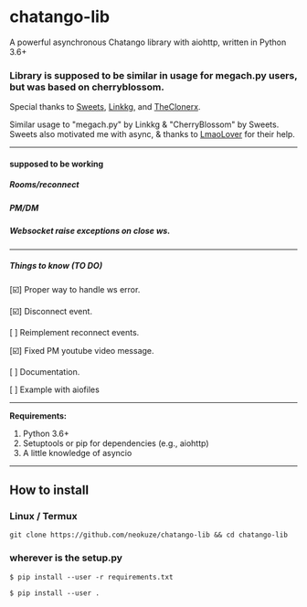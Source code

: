 # chatango-lib

A powerful asynchronous Chatango library with aiohttp, written in Python 3.6+

### Library is supposed to be similar in usage for megach.py users, but was based on cherryblossom.

Special thanks to [Sweets](https://github.com/sweets/), [Linkkg](https://github.com/linkkg/megach.py), and [TheClonerx](https://github.com/theclonerx).

Similar usage to "megach.py" by Linkkg & "CherryBlossom" by Sweets. Sweets also motivated me with async, & thanks to [LmaoLover](https://github.com/LmaoLover/) for their help.

---
#### supposed to be working
##### Rooms/reconnect

##### PM/DM

##### Websocket raise exceptions on close ws.

---
##### Things to know (TO DO)
[☑️] Proper way to handle ws error. 

[☑️] Disconnect event.

[ ] Reimplement reconnect events.

[☑️] Fixed PM youtube video message.

[ ] Documentation.

[ ] Example with aiofiles

---
**Requirements:**

1. Python 3.6+
2. Setuptools or pip for dependencies (e.g., aiohttp)
3. A little knowledge of asyncio
---
## How to install
### Linux / Termux
`git clone https://github.com/neokuze/chatango-lib && cd chatango-lib`
### wherever is the setup.py
`$ pip install --user -r requirements.txt`

`$ pip install --user .`
